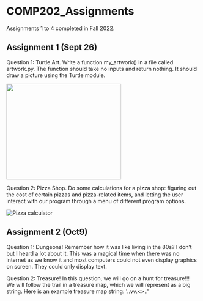 # COMP202_Assignments
Assignments 1 to 4 completed in Fall 2022.
## Assignment 1 (Sept 26)
Question 1: Turtle Art. Write a function my_artwork() in a file called artwork.py. The function should
take no inputs and return nothing. It should draw a picture using the Turtle module.

<img src="https://user-images.githubusercontent.com/113480613/235351735-e30448aa-b252-4d00-898b-aa4bdd1cc9c8.png" width="300" height="250">

Question 2: Pizza Shop. Do some calculations for a pizza shop: figuring out the cost of certain pizzas and
pizza-related items, and letting the user interact with our program through a menu of different program
options.

![Pizza calculator](https://user-images.githubusercontent.com/113480613/235351815-16442955-397e-41e4-a215-e50246d4c204.png)
## Assignment 2 (Oct9)
Question 1: Dungeons! Remember how it was like living in the 80s? I don’t but I heard a lot about it. This was a magical
time when there was no internet as we know it and most computers could not even display graphics on
screen. They could only display text.

Question 2: Treasure! In this question, we will go on a hunt for treasure!!! We will follow the trail in a treasure map, which
we will represent as a big string. Here is an example treasure map string:
'..vv.<>..'
